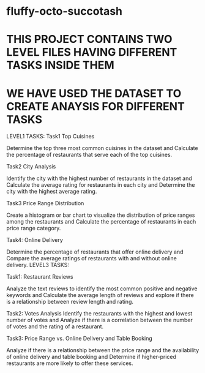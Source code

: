 # fluffy-octo-succotash
# THIS PROJECT CONTAINS TWO LEVEL FILES HAVING DIFFERENT TASKS INSIDE THEM
# WE HAVE USED THE DATASET TO CREATE ANAYSIS FOR DIFFERENT TASKS
LEVEL1 TASKS:
Task1 Top Cuisines

Determine the top three most
common cuisines in the dataset and Calculate the percentage of
restaurants that serve each of the top
cuisines.

Task2 City Analysis

Identify the city with the highest number
of restaurants in the dataset and Calculate the average rating for
restaurants in each city and Determine the city with the highest
average rating.

Task3 Price Range Distribution

Create a histogram or bar chart to
visualize the distribution of price ranges
among the restaurants and Calculate the percentage of restaurants
in each price range category.

Task4: Online Delivery

Determine the percentage of restaurants
that offer online delivery and Compare the average ratings of restaurants
with and without online delivery.
LEVEL3 TASKS:

Task1: Restaurant Reviews

Analyze the text reviews to identify the most
common positive and negative keywords and Calculate the average length of reviews and
explore if there is a relationship between
review length and rating.

Task2: Votes Analysis
Identify the restaurants with the highest and
lowest number of votes and Analyze if there is a correlation between the
number of votes and the rating of a
restaurant.

Task3: Price Range vs. Online Delivery and
Table Booking

Analyze if there is a relationship between the
price range and the availability of online
delivery and table booking and Determine if higher-priced restaurants are
more likely to offer these services.
